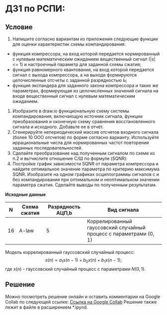 # ДЗ1 по РСПИ:
## Условие
1. Напишите согласно вариантам из приложения следующие функции для оценки характеристик схемы компандирования:
* функция компрессора, на вход которой передается нормированный с нулевым математическим ожиданием вещественный сигнал (|s| <= 1) и настроечный параметр для заданной схемы сжатия;
* функция равномерного квантования, на вход которой передается сигнал с выхода компрессора, а на выходе формируются целочисленные отсчеты с заданной разрядностью Ь;
* функция экспандера для заданного закона компрессора и таких же параметрах, формирующая из целочисленных значений сигнала на входе вещественный сигнал с нулевым математическим ожиданием.
1. Изобразите в draw.іо функциональную схему системы компандирования, включающую источник сигнала, функции преобразования и оконечную схему сравнения восстановленного сигнала и исходного. Добавьте ее в отчёт.
1. Сгенерируйте непериодический массив отсчетов входного сигнала (более 10 ООО отсчетов) по форме согласно варианту. Используйте иррациональные числа для нормированных частот повторения заданных последовательностей.
1. Сделайте преобразование над полученным сигналом по схеме из п.2 и вьтчислите отношение С/Ш по формуле (SQNR):
1. Постройке график зависимости SQNR от параметра компрессора и найдите оптимальное значение параметра по критерию максимума SQNR. Изобразите на одном графиках осциллограммы сигналов с и без компандирования при оптимальном и
неоптимальном значении параметра сжатия. Сделайте выводы по полученным результатам.

**Исходные данные**

N  | Схема сжатия | Разрядность АЦП,b | Вид сигнала 
---|--------------|-------------------|--------------
16 | A-law        | 5                 | Коррелированный гауссовский случайный процесс с параметрами (0, 1)
 
Модель коррелированный гауссовский случайный процесс:
$$s(n) = a_1 s(n - 1) + b_0 x(n) + b_1 x(n - 1);$$
где $x(n)$ - гауссовский случайный процесс с параметрами $N(0, 1).$

## Решение
Можно посмотреть решение онлайн и оставить комментарии на Google Collab по следующей ссылке:
[Ссылка на Google Collab](https://colab.research.google.com/drive/1CYvE8E6huC6DDZrXEbwslbk7r5hVKu60?usp=sharing)
Решение также лежит в файле в расширением *.ipynd. 
